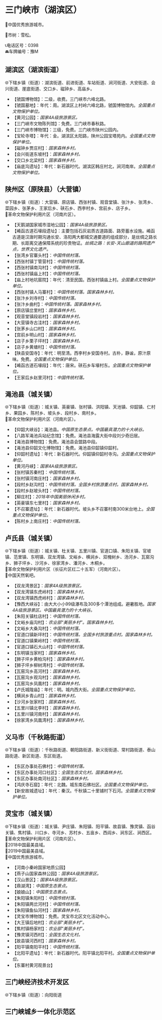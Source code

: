 # 三门峡市（湖滨区）  
🏅中国优秀旅游城市。  
  
🌳市树：雪松。  
  
📞电话区号：0398  
🚘车牌编号：豫M  

## 湖滨区（湖滨街道）  
🌐下辖乡镇（街道）：湖滨街道、前进街道、车站街道、涧河街道、大安街道、会兴街道、崖底街道、交口乡、磁钟乡、高庙乡。  
  
* 【虢国博物馆】：二级，收费。三门峡市六峰北路。
* 【虢国墓地】：年代：周。湖滨区上村岭六峰北路，虢国博物馆内。*全国重点文物保护单位。*  
* 【黄河公园】：*国家4A级旅游景区。*  
* 【三门峡市文物陈列馆】：免费。三门峡市春秋路。  
* 【三门峡市博物馆】：三级，免费。三门峡市陕州公园内。  
* 【宝轮寺塔】：年代：金。湖滨区太阳路，陕州公园宝塔苑内。*全国重点文物保护单位。*  
* 【磁钟乡贾庄村】：*国家森林乡村。*  
* 【会兴街道东坡村】：*国家森林乡村。*  
* 【交口乡北梁村】：*国家森林乡村。*  
* 【庙底沟遗址】：年代：新石器时代。湖滨区韩庄村北，涧河南岸。*全国重点文物保护单位。*  

## 陕州区（原陕县）（大营镇）  
🌐下辖乡镇（街道）：大营镇、原店镇、西张村镇、观音堂镇、张汴乡、张湾乡、菜园乡、张茅乡、王家后乡、硖石乡、西李村乡、宫前乡、店子乡。  
🚩革命文物保护利用片区（河南片区）。  
  
* 【天鹅湖国家城市湿地公园】：*国家4A级旅游景区。*  
* 【崤函古道石壕段遗址】：主要包括石灰岩质古道路面、路旁蓄水设施。崤函古道是汉唐时期沟通长安、洛阳两大都城交通要道的组成部分，是丝绸之路长期、长距离交通保障系统的珍贵物证。*丝绸之路：长安-天山廊道的路网遗产点，世界文化遗产。*  
* 【张湾乡官寨头村】：*中国传统村落。*  
* 【西张村镇丁管营村】：*中国传统村落。*  
* 【西张村镇南沟村】：*中国传统村落。*  
* 【西张村镇庙上村】：*中国传统村落。*  
* 【庙上村地坑窑院】：年代：清至民国。西张村镇庙上村。*全国重点文物保护单位。*  
* 【西张村镇人马寨村】：*中国传统村落。国家森林乡村。*  
* 【张汴乡刘寺村】：*中国传统村落。*  
* 【张汴乡曲村】：*中国传统村落。国家森林乡村。*  
* 【原店镇岔里村】：*国家森林乡村。*  
* 【观音堂镇段岩村】：*国家森林乡村。*  
* 【大营镇寺古洼村】：*国家森林乡村。*  
* 【张茅乡山口村】：*国家森林乡村。*  
* 【宫前乡明山村】：*国家森林乡村。*  
* 【店子乡栗子坪村】：*国家森林乡村。*  
* 【店子乡黄塘村】：*中国传统村落。*  
* 【陕县安国寺】：年代：明至清。西李村乡安国寺村。古朴，静谧，原汁原味。免费。*全国重点文物保护单位。*  
* 【崤函古道石壕段】：年代：唐宋。硖石乡车壕村东。*全国重点文物保护单位。*  
* 【王家后乡赵里河村】：*中国传统村落。*  

## 渑池县（城关镇）  
🌐下辖乡镇（街道）：城关镇、英豪镇、张村镇、洪阳镇、天池镇、仰韶镇、仁村乡、果园乡、陈村乡、坡头乡、段村乡、南村乡。  
🚩革命文物保护利用片区（河南片区）。  
  
* 【仰韶大峡谷】：渑池县。*中国原生态景点。中国最具潜力的十大峡谷。*  
* 【八路军渑池兵站纪念馆】：免费。渑池县海露大街中段刘少奇旧居。  
* 【渑池县博物馆】：免费。渑池县会盟路中段。  
* 【渑池县仰韶文化博物馆】：免费。渑池县仰韶镇仰韶村。  
* 【仰韶村遗址】：年代：新石器时代。仰韶镇仰韶村寺沟。*全国重点文物保护单位。*  
* 【黄河丹峡】：*国家4A级旅游景区。*  
* 【张村镇苏秦村】：*中国传统村落。*  
* 【张村镇河南庄村】：*国家森林乡村。*  
* 【段村乡赵沟村】：*中国传统村落。全国乡村旅游重点村。国家森林乡村。*  
* 【段村乡赵坡头村】：*中国传统村落。*  
* 【柳庄村】：*2018年中国美丽休闲乡村。*  
* 【英豪镇东七里村】：*国家森林乡村。*  
* 【不召寨遗址】：年代：新石器时代。坡头乡不召寨村南300米台地上。*全国重点文物保护单位。*  
* 【陈村乡上南庄村】：*中国传统村落。*  

## 卢氏县（城关镇）  
🌐下辖乡镇（街道）：城关镇、杜关镇、五里川镇、官道口镇、朱阳关镇、官坡镇、范里镇、东明镇、双龙湾镇、文峪乡、横涧乡、双槐树乡、汤河乡、瓦窑沟乡、狮子坪乡、沙河乡、徐家湾乡、潘河乡、木桐乡。  
🚩革命文物保护利用片区（长征片区红二十五军）（河南片区）。  
🚩中国天然氧吧。  
  
* 【双龙湾景区】：*国家4A级旅游景区。*  
* 【双龙湾镇东虎岭村】：*国家森林乡村。*  
* 【双龙湾镇西虎岭村】：*国家森林乡村。*  
* 【豫西大峡谷】：由大大小小99级瀑布及300多个潭池组成。避暑胜地。*国家4A级旅游景区。中国最具潜力的十大峡谷。*  
* 【朱阳关镇杜店村】：*中国传统村落。*  
* 【文峪乡庙沟村】：*农业部“美丽乡村”。国家森林乡村。*  
* 【文峪乡大桑沟村】：*中国传统村落。*  
* 【官道口镇新坪村】：*中国传统村落。全国乡村旅游重点村。国家森林乡村。*  
* 【官道口镇果岭村】：*中国传统村落。*  
* 【官道口镇石大山村】：*中国传统村落。*  
* 【东明镇当家村】：*国家森林乡村。*  
* 【狮子坪乡黄柏沟村】：*国家森林乡村。*  
* 【狮子坪乡柳树湾村】：*中国传统村落。*  
* 【瓦窑沟乡高河村】：*国家森林乡村。*  
* 【瓦窑沟乡观沟村】：*国家森林乡村。*  
* 【瓦窑沟乡凤凰村】：*国家森林乡村。*  
* 【卢氏城隍庙】：年代：明。城内西大街。*全国重点文物保护单位。*  
* 【横涧乡青山村】：*国家森林乡村。*  
* 【沙河乡张家村】：*国家森林乡村。*  
* 【五里川镇北李村】：*国家森林乡村。*  
* 【五里川镇河南村】：*国家森林乡村。*  
* 【徐家湾乡凤凰湾村】：*国家森林乡村。*  

## 义马市（千秋路街道）  
🌐下辖乡镇（街道）：千秋路街道、朝阳路街道、新义街街道、常村路街道、泰山路街道、新区街道、东区街道。  
  
* 【东区办事处石佛村】：*中国传统村落。*  
* 【东区办事处河口社区】：*全国生态文化村。国家森林乡村。*  
* 【东区办事处南河社区】：*国家森林乡村。*  
* 【鸿庆寺石窟】：年代：北魏。城东南石佛社区。*全国重点文物保护单位。*  
* 【新安故城遗址】：年代：秦汉。千秋镇二十里铺村下石河。*全国重点文物保护单位。*  

## 灵宝市（城关镇）  
🌐下辖乡镇（街道）：城关镇、尹庄镇、朱阳镇、阳平镇、故县镇、豫灵镇、函谷关镇、焦村镇、川口乡、寺河乡、苏村乡、五亩乡、西阎乡、涧东区、涧西区。  
🚩革命文物保护利用片区（河南片区）。  
🏅2018中国最美县域。  
🏅2019中国最美县域。  
🏅中国优秀旅游城市。  
  
* 【河南小秦岭国家地质公园】  
* 【燕子山国家森林公园】：*国家4A级旅游景区。*  
* 【汉山景区】：*国家4A级旅游景区。*  
* 【鼎湖湾】：*中国原生态景点。*  
* 【娘娘山】：*中国原生态景点。*  
* 【朱阳镇朱阳村】：*中国传统村落。*  
* 【朱阳镇两岔河村】：*中国传统村落。*  
* 【朱阳镇鱼仙河村】：*国家森林乡村。*  
* 【灵宝市博物馆】：免费。灵宝市北区文化活动中心。  
* 【大王镇后地村】：*农业部“美丽乡村”。*  
* 【焦村镇杨家村】：*农业部“美丽乡村”。*  
* 【豫灵镇河西村】：*全国生态文化村。*  
* 【故县镇河西村】：*国家森林乡村。*  
* 【阳平镇南阳平村】：*中国传统村落。*  
* 【北阳平遗址】：年代：新石器时代。阳平镇北阳平村。*全国重点文物保护单位。*  
* 【东寨村黄河观景台】  
  
## 三门峡经济技术开发区  
🌐下辖乡镇（街道）：向阳街道  
  
## 三门峡城乡一体化示范区  
  
